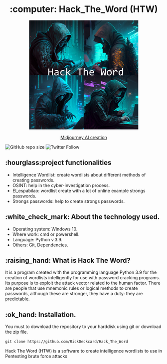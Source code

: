 <h1 align="center"> :computer: Hack_The_Word (HTW) </h1>
<p align="center">
  <img src="https://raw.githubusercontent.com/RickDeckcard/Hack_The_Word/main/INFOGRAFIAS/hack_the_word_logo.png" width="350" title="Hack The Word logo create with Midjourney AI" alt="Image created with Midjourney AI">
</p>
<p align="center">
<a href="https://www.midjourney.com/">Midjourney AI creation</a>
</p>
<div>
<img alt="GitHub repo size" src="https://img.shields.io/github/repo-size/RickDeckcard/Hack_The_Word">
<img alt="Twitter Follow" src="https://img.shields.io/twitter/follow/rickdeckard23">
</div>
<h2>:hourglass:project functionalities</h2>
<ul>
  <li>Intelligence Wordlist: create wordlists about different methods of creating passwords.</li>
  <li>OSINT: help in the cyber-investigation process.</li>
  <li>El_espabilao: wordlist create with a lot of online example strongs passwords.</li>
  <li>Strongs passwords: help to create strongs passwords.</li>
</ul>
<h2>:white_check_mark: About the technology used.</h2>
<ul>
  <li>Operating system: Windows 10.</li>
  <li>Where work: cmd or powershell.</li>
  <li>Language: Python v.3.9.</li>
  <li>Others: Git, Dependencies.</li>
</ul>
<h2>:raising_hand: What is Hack The Word?</h2>
<p>
  It is a program created with the programming language Python 3.9 for the creation of wordlists intelligently for
use with password cracking programs. Its purpose is to exploit the attack vector related to the human factor. There are people
that use mnemonic rules or logical methods to create passwords, although these are stronger, they have a duty: they are predictable.
</p>
<h2>:ok_hand: Installation.</h2>
<p>
You must to download the repository to your harddisk using git or download the zip file.
</p>
<div class="snippet-clipboard-content notranslate position-relative overflow-auto" data-snippet-clipboard-copy-content="git clone https://github.com/RickDeckcard/Hack_The_Word"><pre class="notranslate"><code>git clone https://github.com/RickDeckcard/Hack_The_Word</code></pre></div>


Hack The Word (HTW) is a software to create intelligence wordlists to use in Pentesting brute force attacks
